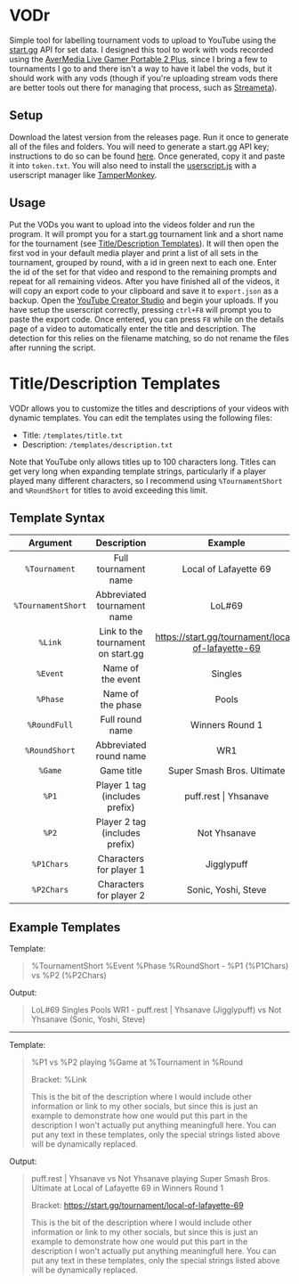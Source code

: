 # VODr

Simple tool for labelling tournament vods to upload to YouTube using the [start.gg](https://start.gg) API for set data. I designed this tool to work with vods recorded using the [AverMedia Live Gamer Portable 2 Plus](https://www.avermedia.com/us/product-detail/GC513), since I bring a few to tournaments I go to and there isn't a way to have it label the vods, but it should work with any vods (though if you're uploading stream vods there are better tools out there for managing that process, such as [Streameta](https://streameta.com/)).

## Setup 

Download the latest version from the releases page. Run it once to generate all of the files and folders. You will need to generate a start.gg API key; instructions to do so can be found [here](https://developer.smash.gg/docs/authentication). Once generated, copy it and paste it into `token.txt`. You will also need to install the [userscript.js](https://raw.githubusercontent.com/yhsanave/VODr/main/userscript.js) with a userscript manager like [TamperMonkey](https://www.tampermonkey.net/).

## Usage

Put the VODs you want to upload into the videos folder and run the program. It will prompt you for a start.gg tournament link and a short name for the tournament (see [Title/Description Templates](#titledescription-templates)). It will then open the first vod in your default media player and print a list of all sets in the tournament, grouped by round, with a id in green next to each one. Enter the id of the set for that video and respond to the remaining prompts and repeat for all remaining videos. After you have finished all of the videos, it will copy an export code to your clipboard and save it to `export.json` as a backup. Open the [YouTube Creator Studio](https://www.youtube.com/upload) and begin your uploads. If you have setup the userscript correctly, pressing `ctrl+F8` will prompt you to paste the export code. Once entered, you can press `F8` while on the details page of a video to automatically enter the title and description. The detection for this relies on the filename matching, so do not rename the files after running the script.

# Title/Description Templates

VODr allows you to customize the titles and descriptions of your videos with dynamic templates. You can edit the templates using the following files:

- Title: `/templates/title.txt`
- Description: `/templates/description.txt`

Note that YouTube only allows titles up to 100 characters long. Titles can get very long when expanding template strings, particularly if a player played many different characters, so I recommend using `%TournamentShort` and `%RoundShort` for titles to avoid exceeding this limit.

## Template Syntax

|      Argument      |            Description             |                      Example                      |
| :----------------: | :--------------------------------: | :-----------------------------------------------: |
|   `%Tournament`    |        Full tournament name        |               Local of Lafayette 69               |
| `%TournamentShort` |    Abbreviated tournament name     |                      LoL#69                       |
|      `%Link`       | Link to the tournament on start.gg | https://start.gg/tournament/local-of-lafayette-69 |
|      `%Event`      |         Name of the event          |                      Singles                      |
|      `%Phase`      |         Name of the phase          |                       Pools                       |
|    `%RoundFull`    |          Full round name           |                  Winners Round 1                  |
|   `%RoundShort`    |       Abbreviated round name       |                        WR1                        |
|      `%Game`       |             Game title             |            Super Smash Bros. Ultimate             |
|       `%P1`        |   Player 1 tag (includes prefix)   |               puff.rest \| Yhsanave               |
|       `%P2`        |   Player 2 tag (includes prefix)   |                   Not Yhsanave                    |
|     `%P1Chars`     |      Characters for player 1       |                    Jigglypuff                     |
|     `%P2Chars`     |      Characters for player 2       |                Sonic, Yoshi, Steve                |

## Example Templates

Template:

> %TournamentShort %Event %Phase %RoundShort - %P1 (%P1Chars) vs %P2 (%P2Chars)

Output:

>  LoL#69 Singles Pools WR1 - puff.rest | Yhsanave (Jigglypuff) vs Not Yhsanave (Sonic, Yoshi, Steve)

---

Template:

> %P1 vs %P2 playing %Game at %Tournament in %Round
> 
> Bracket: %Link 
>
> This is the bit of the description where I would include other information or link to my other socials, but since this is just an example to demonstrate how one would put this part in the description I won't actually put anything meaningfull here. You can put any text in these templates, only the special strings listed above will be dynamically replaced.

Output: 

> puff.rest | Yhsanave vs Not Yhsanave playing Super Smash Bros. Ultimate at Local of Lafayette 69 in Winners Round 1
> 
> Bracket: https://start.gg/tournament/local-of-lafayette-69
>
> This is the bit of the description where I would include other information or link to my other socials, but since this is just an example to demonstrate how one would put this part in the description I won't actually put anything meaningfull here. You can put any text in these templates, only the special strings listed above will be dynamically replaced.
